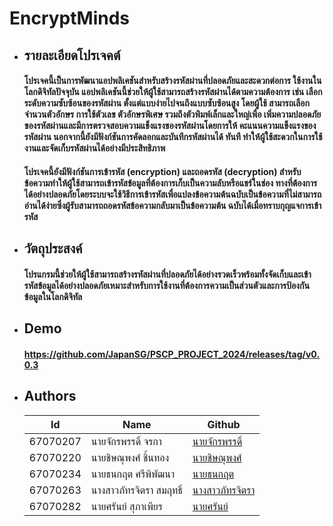 # EncryptMinds


+ ## รายละเอียดโปรเจคต์



    ####  โปรเจคนี้เป็นการพัฒนาแอปพลิเคชันสำหรับสร้างรหัสผ่านที่ปลอดภัยและสะดวกต่อการ ใช้งานในโลกดิจิทัลปัจจุบัน แอปพลิเคชันนี้ช่วยให้ผู้ใช้สามารถสร้างรหัสผ่านได้ตามความต้องการ เช่น เลือกระดับความซับซ้อนของรหัสผ่าน ตั้งแต่แบบง่ายไปจนถึงแบบซับซ้อนสูง โดยผู้ใช้ สามารถเลือกจำนวนตัวอักษร การใช้ตัวเลข ตัวอักษรพิเศษ รวมถึงตัวพิมพ์เล็กและใหญ่เพื่อ เพิ่มความปลอดภัยของรหัสผ่านและมีการตรวจสอบความแข็งแรงของรหัสผ่านโดยการให้ คะแนนความแข็งแรงของรหัสผ่าน นอกจากนี้ยังมีฟังก์ชันการคัดลอกและบันทึกรหัสผ่านได้ ทันที ทำให้ผู้ใช้สะดวกในการใช้งานและจัดเก็บรหัสผ่านได้อย่างมีประสิทธิภาพ

    ####  โปรเจคนี้ยังมีฟังก์ชันการเข้ารหัส (encryption) และถอดรหัส (decryption) สำหรับข้อความทำให้ผู้ใช้สามารถเข้ารหัสข้อมูลที่ต้องการเก็บเป็นความลับหรือแชร์ในช่อง ทางที่ต้องการได้อย่างปลอดภัยโดยระบบจะใช้วิธีการเข้ารหัสเพื่อแปลงข้อความต้นฉบับเป็นข้อความที่ไม่สามารถอ่านได้ง่ายซึ่งผู้รับสามารถถอดรหัสข้อความกลับมาเป็นข้อความต้น ฉบับได้เมื่อทราบกุญแจการเข้ารหัส



+ ## วัตถุประสงค์



    ####  โปรแกรมนี้ช่วยให้ผู้ใช้สามารถสร้างรหัสผ่านที่ปลอดภัยได้อย่างรวดเร็วพร้อมทั้งจัดเก็บและเข้ารหัสข้อมูลได้อย่างปลอดภัยเหมาะสำหรับการใช้งานที่ต้องการความเป็นส่วนตัวและการป้องกันข้อมูลในโลกดิจิทัล



+ ## Demo

    #### https://github.com/JapanSG/PSCP_PROJECT_2024/releases/tag/v0.0.3


+ ## Authors


    | Id       | Name                    | Github                                   |
    |----------|--------------------------------------------|-------------------------------------------------------------|
    | 67070207 | นายจักรพรรดิ์ จรกา| [นายจักรพรรดิ์](https://github.com/Jakkapad-code) |
    | 67070220 | นายชิษณุพงศ์ ชิ้นทอง| [นายชิษณุพงศ์](https://github.com/Chisanupong22) |
    | 67070234 | นายธนกฤต ศรีพิพัฒนา| [นายธนกฤต](https://github.com/JapanSG) |
    | 67070263 | นางสาวภัทรจิตรา สมฤทธิ์ | [นางสาวภัทรจิตรา](https://github.com/Phattarachittra67070263) |
    | 67070282 | นายศรันย์ สุภาเพียร | [นายศรันย์](https://github.com/Fiatmany) |

